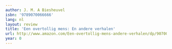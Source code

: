 ```yaml
---
author: J. M. A Biesheuvel
isbn: '9789070066666'
lang: nl
layout: review
title: 'Een overtollig mens: En andere verhalen'
url: http://www.amazon.com/Een-overtollig-mens-andere-verhalen/dp/9070066661?SubscriptionId=0VMG0VFGBMRWVRA58R02&tag=ldvd-20&linkCode=xm2&camp=2025&creative=165953&creativeASIN=9070066661
year: 0
---
```


